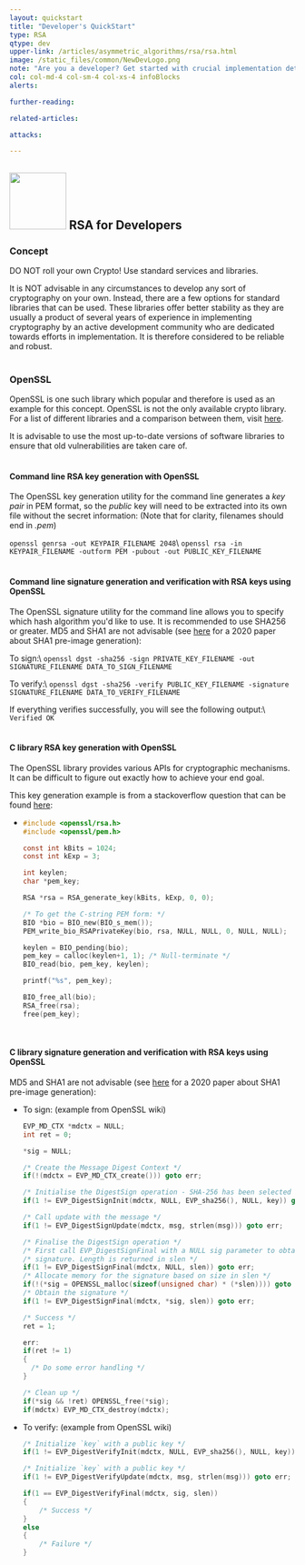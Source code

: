 ```yaml
---
layout: quickstart
title: "Developer's QuickStart"
type: RSA
qtype: dev
upper-link: /articles/asymmetric_algorithms/rsa/rsa.html
image: /static_files/common/NewDevLogo.png
note: "Are you a developer? Get started with crucial implementation details above."
col: col-md-4 col-sm-4 col-xs-4 infoBlocks
alerts:

further-reading:

related-articles:

attacks:

---
```

## <img src="/static_files/common/implementation.png " style="width:100px;height:100px;" /> RSA for Developers

### **Concept**
DO NOT roll your own Crypto! Use standard services and libraries.

It is NOT advisable in any circumstances to develop any sort of cryptography on your own. Instead, there are a few options for standard libraries that can be used. These libraries offer better stability as they are usually a product of several years of experience in implementing cryptography by an active development community who are dedicated towards efforts in implementation. It is therefore considered to be reliable and robust.
<br /><br />

### OpenSSL
OpenSSL is one such library which popular and therefore is used as an example for this concept. OpenSSL is not the only available crypto library. For a list of different libraries and a comparison between them, visit [here](https://en.wikipedia.org/wiki/Comparison_of_cryptography_libraries).

It is advisable to use the most up-to-date versions of software libraries to ensure that old vulnerabilities are taken care of.
<br /><br />

#### Command line RSA key generation with OpenSSL
The OpenSSL key generation utility for the command line generates a _key pair_ in PEM format, so the _public_ key will need to be extracted into its own file without the secret information: (Note that for clarity, filenames should end in _.pem_)

```openssl genrsa -out KEYPAIR_FILENAME 2048```\\
```openssl rsa -in KEYPAIR_FILENAME -outform PEM -pubout -out PUBLIC_KEY_FILENAME```
<br /><br />

#### Command line signature generation and verification with RSA keys using OpenSSL
The OpenSSL signature utility for the command line allows you to specify which hash algorithm you'd like to use. It is recommended to use SHA256 or greater. MD5 and SHA1 are not advisable (see [here](https://eprint.iacr.org/2020/014) for a 2020 paper about SHA1 pre-image generation):

To sign:\\
```openssl dgst -sha256 -sign PRIVATE_KEY_FILENAME -out SIGNATURE_FILENAME DATA_TO_SIGN_FILENAME```

To verify:\\
```openssl dgst -sha256 -verify PUBLIC_KEY_FILENAME -signature SIGNATURE_FILENAME DATA_TO_VERIFY_FILENAME```

If everything verifies successfully, you will see the following output:\\
```Verified OK```
<br /><br />

#### C library RSA key generation with OpenSSL
The OpenSSL library provides various APIs for cryptographic mechanisms. It can be difficult to figure out exactly how to achieve your end goal.

This key generation example is from a stackoverflow question that can be found [here](https://stackoverflow.com/a/6231683):

* ```c
  #include <openssl/rsa.h>
  #include <openssl/pem.h>

  const int kBits = 1024;
  const int kExp = 3;

  int keylen;
  char *pem_key;

  RSA *rsa = RSA_generate_key(kBits, kExp, 0, 0);

  /* To get the C-string PEM form: */
  BIO *bio = BIO_new(BIO_s_mem());
  PEM_write_bio_RSAPrivateKey(bio, rsa, NULL, NULL, 0, NULL, NULL);

  keylen = BIO_pending(bio);
  pem_key = calloc(keylen+1, 1); /* Null-terminate */
  BIO_read(bio, pem_key, keylen);

  printf("%s", pem_key);

  BIO_free_all(bio);
  RSA_free(rsa);
  free(pem_key);
  ```
<br />

#### C library signature generation and verification with RSA keys using OpenSSL
MD5 and SHA1 are not advisable (see [here](https://eprint.iacr.org/2020/014) for a 2020 paper about SHA1 pre-image generation):

* To sign: (example from OpenSSL wiki)
  ```c
  EVP_MD_CTX *mdctx = NULL;
  int ret = 0;

  *sig = NULL;

  /* Create the Message Digest Context */
  if(!(mdctx = EVP_MD_CTX_create())) goto err;

  /* Initialise the DigestSign operation - SHA-256 has been selected as the message digest function in this example */
  if(1 != EVP_DigestSignInit(mdctx, NULL, EVP_sha256(), NULL, key)) goto err;

  /* Call update with the message */
  if(1 != EVP_DigestSignUpdate(mdctx, msg, strlen(msg))) goto err;

  /* Finalise the DigestSign operation */
  /* First call EVP_DigestSignFinal with a NULL sig parameter to obtain the length of the
  /* signature. Length is returned in slen */
  if(1 != EVP_DigestSignFinal(mdctx, NULL, slen)) goto err;
  /* Allocate memory for the signature based on size in slen */
  if(!(*sig = OPENSSL_malloc(sizeof(unsigned char) * (*slen)))) goto err;
  /* Obtain the signature */
  if(1 != EVP_DigestSignFinal(mdctx, *sig, slen)) goto err;

  /* Success */
  ret = 1;

  err:
  if(ret != 1)
  {
    /* Do some error handling */
  }

  /* Clean up */
  if(*sig && !ret) OPENSSL_free(*sig);
  if(mdctx) EVP_MD_CTX_destroy(mdctx);
  ```
* To verify: (example from OpenSSL wiki)
  ```c
  /* Initialize `key` with a public key */
  if(1 != EVP_DigestVerifyInit(mdctx, NULL, EVP_sha256(), NULL, key)) goto err;

  /* Initialize `key` with a public key */
  if(1 != EVP_DigestVerifyUpdate(mdctx, msg, strlen(msg))) goto err;

  if(1 == EVP_DigestVerifyFinal(mdctx, sig, slen))
  {
      /* Success */
  }
  else
  {
      /* Failure */
  }
  ```